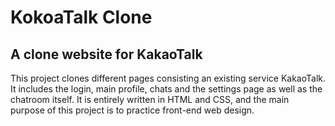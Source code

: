 # KokoaTalk Clone

## A clone website for KakaoTalk

This project clones different pages consisting an existing service KakaoTalk. It includes the login, main profile, chats and the settings page as well as the chatroom itself. It is entirely written in HTML and CSS, and the main purpose of this project is to practice front-end web design.
